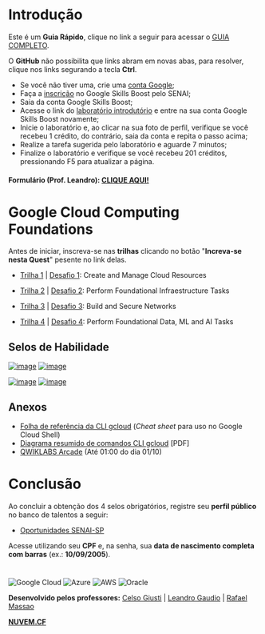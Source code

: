 # Introdução

Este é um **Guia Rápido**, clique no link a seguir para acessar o [GUIA COMPLETO](https://github.com/Leandromeda/Cloud/raw/GCP-Foundations/Cr%C3%A9ditos.pdf).

O **GitHub** não possibilita que links abram em novas abas, para resolver, clique nos links segurando a tecla **Ctrl**.

- Se você não tiver uma, crie uma [conta Google](https://accounts.google.com/SignUp?continue=https://myaccount.google.com%3Futm_source%3Daccount-marketing-page%26utm_medium%3Dcreate-account-button);
- Faça a [inscrição](https://docs.google.com/forms/d/1jrnRcNC6Sp5F_4N3SrRFQgxMm37LUDNTZd9rkVX6Cls/viewform?edit_requested=true) no Google Skills Boost pelo SENAI;
- Saia da conta Google Skills Boost;
- Acesse o link do [laboratório introdutório](https://www.cloudskillsboost.google/focuses/2794?locale=en&parent=catalog&qlcampaign=4p-EDUCR-GCCFSENAISP_OCT22-27) e entre na sua conta Google Skills Boost novamente;
- Inicie o laboratório e, ao clicar na sua foto de perfil, verifique se você recebeu 1 crédito, do contrário, saia da conta e repita o passo acima;
- Realize a tarefa sugerida pelo laboratório e aguarde 7 minutos;
- Finalize o laboratório e verifique se você recebeu 201 créditos, pressionando F5 para atualizar a página.

#### Formulário (Prof. Leandro): [CLIQUE AQUI!](https://forms.gle/R2SfTexHPvsBoHPq7)

# Google Cloud Computing Foundations

Antes de iniciar, inscreva-se nas **trilhas** clicando no botão "**Increva-se nesta Quest**" pesente no link delas.

- [Trilha 1](https://www.cloudskillsboost.google/quests/120) | [Desafio 1](https://github.com/Leandromeda/Cloud/wiki/Desafio-1-%7C-Create-and-Manage-Cloud-Resources): Create and Manage Cloud Resources

- [Trilha 2](https://www.cloudskillsboost.google/quests/118) | [Desafio 2](https://github.com/Leandromeda/Cloud/wiki/Desafio-2-%7C-Perform-Foundational-Infraestructure-Tasks): Perform Foundational Infraestructure Tasks

- [Trilha 3](https://www.cloudskillsboost.google/quests/128) | [Desafio 3](https://github.com/Leandromeda/Cloud/wiki/Desafio-3-%7C-Build-and-Secure-Networks): Build and Secure Networks

- [Trilha 4](https://www.cloudskillsboost.google/quests/117) | [Desafio 4](https://github.com/Leandromeda/Cloud/wiki/Desafio-4-%7C-Perform-Foundational-Data,-ML-and-AI-Tasks): Perform Foundational Data, ML and AI Tasks

## Selos de Habilidade

[![image](https://user-images.githubusercontent.com/105340567/181279712-62693cfd-a8ff-4ab3-adbb-1093b6d1fe28.png)](https://www.cloudskillsboost.google/quests/120)
[![image](https://user-images.githubusercontent.com/105340567/181280073-6c5c67ec-55fd-4d2f-9210-0bd5847a5d71.png)](https://www.cloudskillsboost.google/quests/118)

[![image](https://user-images.githubusercontent.com/105340567/181280160-0b14d642-f92f-4597-914b-78e99655cc84.png)](https://www.cloudskillsboost.google/quests/128)
[![image](https://user-images.githubusercontent.com/105340567/181280303-e8b36330-c6b8-4ffc-aef1-df6e5f0e6d47.png)](https://www.cloudskillsboost.google/quests/117)

<!-- ## Selos dos Cursos (Bônus)

[![image](https://user-images.githubusercontent.com/105340567/181305347-dacad484-61c8-44d3-b13f-20ed68d7ce89.png)](https://google.qwiklabs.com/course_templates/153)
[![image](https://user-images.githubusercontent.com/105340567/181305523-add9128a-3af5-4ccd-aeb4-1126eaa5572b.png)](https://google.qwiklabs.com/course_templates/154)

[![image](https://user-images.githubusercontent.com/105340567/181305860-ba07d15d-9e4e-4dab-a8e4-776353ecbed2.png)](https://google.qwiklabs.com/course_templates/155)
[![image](https://user-images.githubusercontent.com/105340567/181305904-92bd7ae4-6e25-4142-bed0-ad2583cd0811.png)](https://google.qwiklabs.com/course_templates/156) -->

## Anexos

- [Folha de referência da CLI gcloud](https://cloud.google.com/sdk/docs/cheatsheet?hl=pt-br) (_Cheat sheet_ para uso no Google Cloud Shell)
- [Diagrama resumido de comandos CLI gcloud](https://cloud.google.com/static/sdk/docs/images/gcloud-cheat-sheet.pdf?hl=pt-br) [PDF]
- [QWIKLABS Arcade](https://go.qwiklabs.com/arcade) (Até 01:00 do dia 01/10)

# Conclusão

Ao concluir a obtenção dos 4 selos obrigatórios, registre seu **perfil público** no banco de talentos a seguir:

- [Oportunidades SENAI-SP](https://oportunidades.sp.senai.br/)

Acesse utilizando seu **CPF** e, na senha, sua **data de nascimento completa com barras** (ex.: **10/09/2005**). 

#
![Google Cloud](https://img.shields.io/badge/GoogleCloud-%234285F4.svg?style=for-the-badge&logo=google-cloud&logoColor=white)  ![Azure](https://img.shields.io/badge/azure-%230072C6.svg?style=for-the-badge&logo=microsoftazure&logoColor=white)  ![AWS](https://img.shields.io/badge/AWS-%23FF9900.svg?style=for-the-badge&logo=amazon-aws&logoColor=white)  ![Oracle](https://img.shields.io/badge/Oracle-F80000?style=for-the-badge&logo=oracle&logoColor=white)

<b>Desenvolvido pelos professores:</b> [Celso Giusti](https://github.com/CelsoGR/) | [Leandro Gaudio](https://github.com/Leandromeda/) | [Rafael Massao](https://github.com/Massao_JapaNice/)

**[NUVEM.CF](https://nuvem.cf/)**
